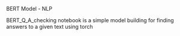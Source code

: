 BERT Model - NLP

BERT_Q_A_checking notebook is a simple model building for finding answers to a given text using torch
